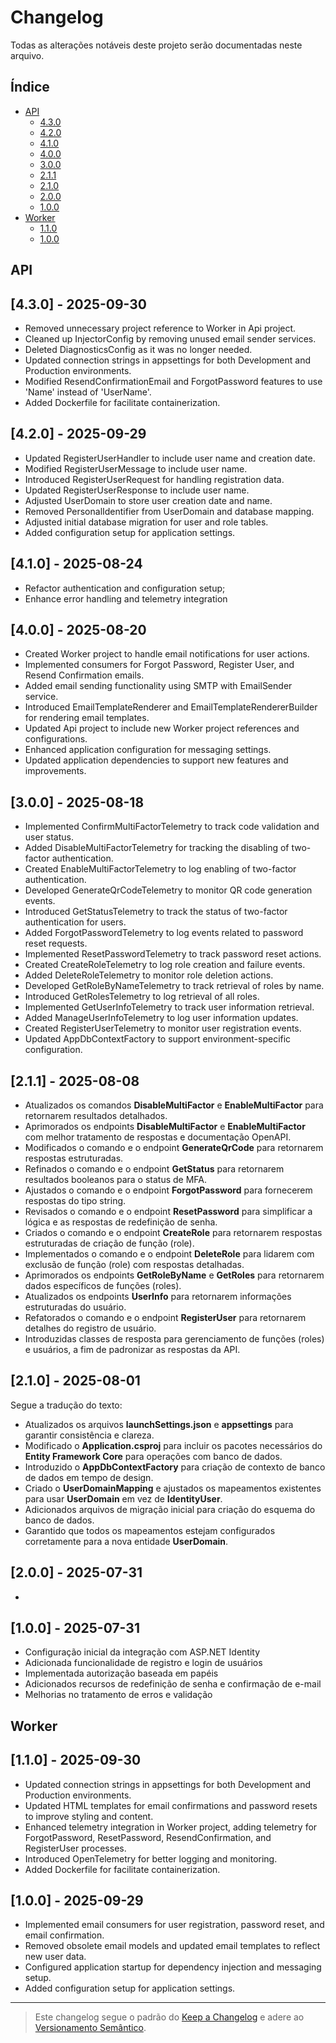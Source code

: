 # Changelog

Todas as alterações notáveis deste projeto serão documentadas neste arquivo.

## Índice

- [API](#api)
  - [4.3.0](#430---2025-09-30)
  - [4.2.0](#420---2025-09-29)
  - [4.1.0](#410---2025-08-24)
  - [4.0.0](#400---2025-08-20)
  - [3.0.0](#300---2025-08-18)
  - [2.1.1](#211---2025-08-08)
  - [2.1.0](#210---2025-08-01)
  - [2.0.0](#200---2025-07-31)
  - [1.0.0](#100---2025-07-31)
- [Worker](#worker)
  - [1.1.0](#110---2025-09-30)
  - [1.0.0](#100---2025-09-29)

## API

## [4.3.0] - 2025-09-30

- Removed unnecessary project reference to Worker in Api project.
- Cleaned up InjectorConfig by removing unused email sender services.
- Deleted DiagnosticsConfig as it was no longer needed.
- Updated connection strings in appsettings for both Development and Production environments.
- Modified ResendConfirmationEmail and ForgotPassword features to use 'Name' instead of 'UserName'.
- Added Dockerfile for facilitate containerization.

## [4.2.0] - 2025-09-29

- Updated RegisterUserHandler to include user name and creation date.
- Modified RegisterUserMessage to include user name.
- Introduced RegisterUserRequest for handling registration data.
- Updated RegisterUserResponse to include user name.
- Adjusted UserDomain to store user creation date and name.
- Removed PersonalIdentifier from UserDomain and database mapping.
- Adjusted initial database migration for user and role tables.
- Added configuration setup for application settings.

## [4.1.0] - 2025-08-24

- Refactor authentication and configuration setup;
- Enhance error handling and telemetry integration

## [4.0.0] - 2025-08-20

- Created Worker project to handle email notifications for user actions.
- Implemented consumers for Forgot Password, Register User, and Resend Confirmation emails.
- Added email sending functionality using SMTP with EmailSender service.
- Introduced EmailTemplateRenderer and EmailTemplateRendererBuilder for rendering email templates.
- Updated Api project to include new Worker project references and configurations.
- Enhanced application configuration for messaging settings.
- Updated application dependencies to support new features and improvements.

## [3.0.0] - 2025-08-18

- Implemented ConfirmMultiFactorTelemetry to track code validation and user status.
- Added DisableMultiFactorTelemetry for tracking the disabling of two-factor authentication.
- Created EnableMultiFactorTelemetry to log enabling of two-factor authentication.
- Developed GenerateQrCodeTelemetry to monitor QR code generation events.
- Introduced GetStatusTelemetry to track the status of two-factor authentication for users.
- Added ForgotPasswordTelemetry to log events related to password reset requests.
- Implemented ResetPasswordTelemetry to track password reset actions.
- Created CreateRoleTelemetry to log role creation and failure events.
- Added DeleteRoleTelemetry to monitor role deletion actions.
- Developed GetRoleByNameTelemetry to track retrieval of roles by name.
- Introduced GetRolesTelemetry to log retrieval of all roles.
- Implemented GetUserInfoTelemetry to track user information retrieval.
- Added ManageUserInfoTelemetry to log user information updates.
- Created RegisterUserTelemetry to monitor user registration events.
- Updated AppDbContextFactory to support environment-specific configuration.

## [2.1.1] - 2025-08-08

- Atualizados os comandos **DisableMultiFactor** e **EnableMultiFactor** para retornarem resultados detalhados.
- Aprimorados os endpoints **DisableMultiFactor** e **EnableMultiFactor** com melhor tratamento de respostas e documentação OpenAPI.
- Modificados o comando e o endpoint **GenerateQrCode** para retornarem respostas estruturadas.
- Refinados o comando e o endpoint **GetStatus** para retornarem resultados booleanos para o status de MFA.
- Ajustados o comando e o endpoint **ForgotPassword** para fornecerem respostas do tipo string.
- Revisados o comando e o endpoint **ResetPassword** para simplificar a lógica e as respostas de redefinição de senha.
- Criados o comando e o endpoint **CreateRole** para retornarem respostas estruturadas de criação de função (role).
- Implementados o comando e o endpoint **DeleteRole** para lidarem com exclusão de função (role) com respostas detalhadas.
- Aprimorados os endpoints **GetRoleByName** e **GetRoles** para retornarem dados específicos de funções (roles).
- Atualizados os endpoints **UserInfo** para retornarem informações estruturadas do usuário.
- Refatorados o comando e o endpoint **RegisterUser** para retornarem detalhes do registro de usuário.
- Introduzidas classes de resposta para gerenciamento de funções (roles) e usuários, a fim de padronizar as respostas da API.

## [2.1.0] - 2025-08-01

Segue a tradução do texto:

- Atualizados os arquivos **launchSettings.json** e **appsettings** para garantir consistência e clareza.
- Modificado o **Application.csproj** para incluir os pacotes necessários do **Entity Framework Core** para operações com banco de dados.
- Introduzido o **AppDbContextFactory** para criação de contexto de banco de dados em tempo de design.
- Criado o **UserDomainMapping** e ajustados os mapeamentos existentes para usar **UserDomain** em vez de **IdentityUser**.
- Adicionados arquivos de migração inicial para criação do esquema do banco de dados.
- Garantido que todos os mapeamentos estejam configurados corretamente para a nova entidade **UserDomain**.

## [2.0.0] - 2025-07-31

-

## [1.0.0] - 2025-07-31

- Configuração inicial da integração com ASP.NET Identity
- Adicionada funcionalidade de registro e login de usuários
- Implementada autorização baseada em papéis
- Adicionados recursos de redefinição de senha e confirmação de e-mail
- Melhorias no tratamento de erros e validação

## Worker

## [1.1.0] - 2025-09-30

- Updated connection strings in appsettings for both Development and Production environments.
- Updated HTML templates for email confirmations and password resets to improve styling and content.
- Enhanced telemetry integration in Worker project, adding telemetry for ForgotPassword, ResetPassword, ResendConfirmation, and RegisterUser processes.
- Introduced OpenTelemetry for better logging and monitoring.
- Added Dockerfile for facilitate containerization.

## [1.0.0] - 2025-09-29

- Implemented email consumers for user registration, password reset, and email confirmation.
- Removed obsolete email models and updated email templates to reflect new user data.
- Configured application startup for dependency injection and messaging setup.
- Added configuration setup for application settings.

---

> Este changelog segue o padrão do [Keep a Changelog](https://keepachangelog.com/pt-BR/1.0.0/) e adere ao [Versionamento Semântico](https://semver.org/lang/pt-BR/).
